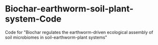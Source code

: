 # Biochar-earthworm-soil-plant-system-Code
Code for "Biochar regulates the earthworm-driven ecological assembly of soil microbiomes in soil-earthworm-plant systems"
